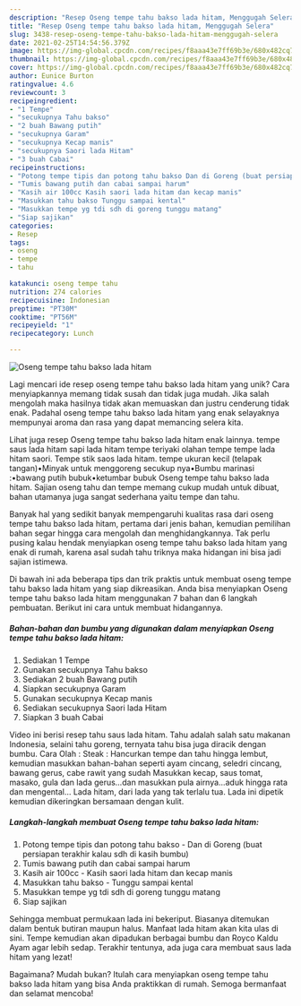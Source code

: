 ```yaml
---
description: "Resep Oseng tempe tahu bakso lada hitam, Menggugah Selera"
title: "Resep Oseng tempe tahu bakso lada hitam, Menggugah Selera"
slug: 3438-resep-oseng-tempe-tahu-bakso-lada-hitam-menggugah-selera
date: 2021-02-25T14:54:56.379Z
image: https://img-global.cpcdn.com/recipes/f8aaa43e7ff69b3e/680x482cq70/oseng-tempe-tahu-bakso-lada-hitam-foto-resep-utama.jpg
thumbnail: https://img-global.cpcdn.com/recipes/f8aaa43e7ff69b3e/680x482cq70/oseng-tempe-tahu-bakso-lada-hitam-foto-resep-utama.jpg
cover: https://img-global.cpcdn.com/recipes/f8aaa43e7ff69b3e/680x482cq70/oseng-tempe-tahu-bakso-lada-hitam-foto-resep-utama.jpg
author: Eunice Burton
ratingvalue: 4.6
reviewcount: 3
recipeingredient:
- "1 Tempe"
- "secukupnya Tahu bakso"
- "2 buah Bawang putih"
- "secukupnya Garam"
- "secukupnya Kecap manis"
- "secukupnya Saori lada Hitam"
- "3 buah Cabai"
recipeinstructions:
- "Potong tempe tipis dan potong tahu bakso Dan di Goreng (buat persiapan terakhir kalau sdh di kasih bumbu)"
- "Tumis bawang putih dan cabai sampai harum"
- "Kasih air 100cc Kasih saori lada hitam dan kecap manis"
- "Masukkan tahu bakso Tunggu sampai kental"
- "Masukkan tempe yg tdi sdh di goreng tunggu matang"
- "Siap sajikan"
categories:
- Resep
tags:
- oseng
- tempe
- tahu

katakunci: oseng tempe tahu 
nutrition: 274 calories
recipecuisine: Indonesian
preptime: "PT30M"
cooktime: "PT56M"
recipeyield: "1"
recipecategory: Lunch

---
```



![Oseng tempe tahu bakso lada hitam](https://img-global.cpcdn.com/recipes/f8aaa43e7ff69b3e/680x482cq70/oseng-tempe-tahu-bakso-lada-hitam-foto-resep-utama.jpg)

Lagi mencari ide resep oseng tempe tahu bakso lada hitam yang unik? Cara menyiapkannya memang tidak susah dan tidak juga mudah. Jika salah mengolah maka hasilnya tidak akan memuaskan dan justru cenderung tidak enak. Padahal oseng tempe tahu bakso lada hitam yang enak selayaknya mempunyai aroma dan rasa yang dapat memancing selera kita.

Lihat juga resep Oseng tempe tahu bakso lada hitam enak lainnya. tempe saus lada hitam sapi lada hitam tempe teriyaki olahan tempe tempe lada hitam saori. Tempe stik saos lada hitam. tempe ukuran kecil (telapak tangan)•Minyak untuk menggoreng secukup nya•Bumbu marinasi :•bawang putih bubuk•ketumbar bubuk Oseng tempe tahu bakso lada hitam. Sajian oseng tahu dan tempe memang cukup mudah untuk dibuat, bahan utamanya juga sangat sederhana yaitu tempe dan tahu.

Banyak hal yang sedikit banyak mempengaruhi kualitas rasa dari oseng tempe tahu bakso lada hitam, pertama dari jenis bahan, kemudian pemilihan bahan segar hingga cara mengolah dan menghidangkannya. Tak perlu pusing kalau hendak menyiapkan oseng tempe tahu bakso lada hitam yang enak di rumah, karena asal sudah tahu triknya maka hidangan ini bisa jadi sajian istimewa.


Di bawah ini ada beberapa tips dan trik praktis untuk membuat oseng tempe tahu bakso lada hitam yang siap dikreasikan. Anda bisa menyiapkan Oseng tempe tahu bakso lada hitam menggunakan 7 bahan dan 6 langkah pembuatan. Berikut ini cara untuk membuat hidangannya.

<!--inarticleads1-->

##### Bahan-bahan dan bumbu yang digunakan dalam menyiapkan Oseng tempe tahu bakso lada hitam:

1. Sediakan 1 Tempe
1. Gunakan secukupnya Tahu bakso
1. Sediakan 2 buah Bawang putih
1. Siapkan secukupnya Garam
1. Gunakan secukupnya Kecap manis
1. Sediakan secukupnya Saori lada Hitam
1. Siapkan 3 buah Cabai


Video ini berisi resep tahu saus lada hitam. Tahu adalah salah satu makanan Indonesia, selaini tahu goreng, ternyata tahu bisa juga diracik dengan bumbu. Cara Olah : Steak : Hancurkan tempe dan tahu hingga lembut, kemudian masukkan bahan-bahan seperti ayam cincang, seledri cincang, bawang gerus, cabe rawit yang sudah Masukkan kecap, saus tomat, masako, gula dan lada gerus…dan masukkan pula airnya…aduk hingga rata dan mengental… Lada hitam, dari lada yang tak terlalu tua. Lada ini dipetik kemudian dikeringkan bersamaan dengan kulit. 

<!--inarticleads2-->

##### Langkah-langkah membuat Oseng tempe tahu bakso lada hitam:

1. Potong tempe tipis dan potong tahu bakso - Dan di Goreng (buat persiapan terakhir kalau sdh di kasih bumbu)
1. Tumis bawang putih dan cabai sampai harum
1. Kasih air 100cc - Kasih saori lada hitam dan kecap manis
1. Masukkan tahu bakso - Tunggu sampai kental
1. Masukkan tempe yg tdi sdh di goreng tunggu matang
1. Siap sajikan


Sehingga membuat permukaan lada ini bekeriput. Biasanya ditemukan dalam bentuk butiran maupun halus. Manfaat lada hitam akan kita ulas di sini. Tempe kemudian akan dipadukan berbagai bumbu dan Royco Kaldu Ayam agar lebih sedap. Terakhir tentunya, ada juga cara membuat saus lada hitam yang lezat! 

Bagaimana? Mudah bukan? Itulah cara menyiapkan oseng tempe tahu bakso lada hitam yang bisa Anda praktikkan di rumah. Semoga bermanfaat dan selamat mencoba!
